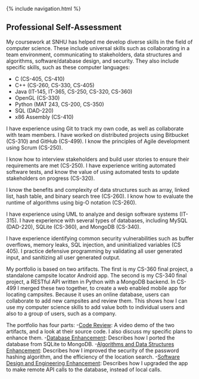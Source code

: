 {% include navigation.html %}
## Professional Self-Assessment ##

My coursework at SNHU has helped me develop diverse skills in the field of computer science. These include universal skills such as collaborating in a team environment, communicating to stakeholders, data structures and algorithms, software/database design, and security. They also include specific skills, such as these computer languages:
- C (CS-405, CS-410)
- C++ (CS-260, CS-330, CS-405)
- Java (IT-145, IT-365, CS-250, CS-320, CS-360)
- OpenGL (CS-330)
- Python (MAT 243, CS-200, CS-350)
- SQL (DAD-220)
- x86 Assembly (CS-410)

I have experience using Git to track my own code, as well as collaborate with team members. I have worked on distributed projects using Bitbucket (CS-310) and GitHub (CS-499). I know the principles of Agile development using Scrum (CS-250).

I know how to interview stakeholders and build user stories to ensure their requirements are met (CS-250). I have experience writing automated software tests, and know the value of using automated tests to update stakeholders on progress (CS-320).

I know the benefits and complexity of data structures such as array, linked list, hash table, and binary search tree (CS-260). I know how to evaluate the runtime of algorithms using big-O notation (CS-260).

I have experience using UML to analyze and design software systems (IT-315). I have experience with several types of databases, including MySQL (DAD-220), SQLite (CS-360), and MongoDB (CS-340).

I have experience identifying common security vulnerabilities such as buffer overflows, memory leaks, SQL injection, and uninitialized variables (CS 405). I practice defensive programming by validating all user generated input, and sanitizing all user generated output.

My portfolio is based on two artifacts. The first is my CS-360 final project, a standalone campsite locator Android app. The second is my CS-340 final project, a RESTful API written in Python with a MongoDB backend. In CS-499 I merged these two together, to create a web enabled mobile app for locating campsites. Because it uses an online database, users can collaborate to add new campsites and review them. This shows how I can use my computer science skills to add value both to individual users and also to a group of users, such as a company.

The portfolio has four parts:
-[Code Review](code_review.html): A video demo of the two artifacts, and a look at their source code. I also discuss my specific plans to enhance them.
-[Database Enhancement](algorithms_and_data_structures.html): Describes how I ported the database from SQLite to MongoDB.
-[Algorithms and Data Structures Enhancement](algorithms_and_data_structures.html): Describes how I improved the security of the password hashing algorithm, and the efficiency of the location search.
-[Software Design and Engineering Enhancement](design_and_engineering.html): Describes how I upgraded the app to make remote API calls to the database, instead of local calls.
